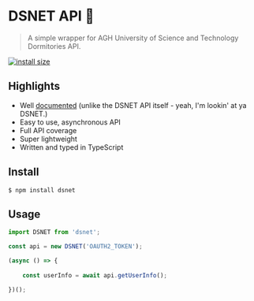 # DSNET API 🌆

> A simple wrapper for AGH University of Science and Technology Dormitories API.

[![install size](https://packagephobia.com/badge?p=dsnet)](https://packagephobia.com/result?p=dsnet)

## Highlights
* Well [documented](https://pcktm.github.io/dsnet/classes/index.default.html) (unlike the DSNET API itself - yeah, I'm lookin' at ya DSNET.)
* Easy to use, asynchronous API
* Full API coverage
* Super lightweight
* Written and typed in TypeScript


## Install

```
$ npm install dsnet

```

## Usage

```js
import DSNET from 'dsnet';

const api = new DSNET('OAUTH2_TOKEN');

(async () => {
	
	const userInfo = await api.getUserInfo();

})();

```

